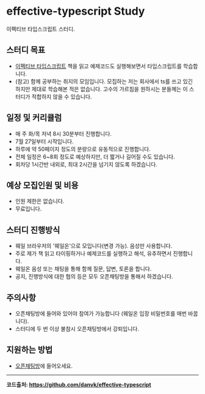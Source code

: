 # effective-typescript Study

이펙티브 타입스크립트 스터디.

## 스터디 목표

- [이펙티브 타입스크립트](https://blog.insightbook.co.kr/2021/06/10/%E3%80%8A%EC%9D%B4%ED%8E%99%ED%8B%B0%EB%B8%8C-%ED%83%80%EC%9E%85%EC%8A%A4%ED%81%AC%EB%A6%BD%ED%8A%B8-%EB%8F%99%EC%9E%91-%EC%9B%90%EB%A6%AC%EC%9D%98-%EC%9D%B4%ED%95%B4%EC%99%80-%EA%B5%AC%EC%B2%B4/) 책을 읽고 예제코드도 실행해보면서 타입스크립트를 학습합니다.
- (참고) 함께 공부하는 취지의 모임입니다. 모집하는 저는 회사에서 ts를 쓰고 있긴 하지만 제대로 학습해본 적은 없습니다. 고수의 가르침을 원하시는 분들께는 이 스터디가 적합하지 않을 수 있습니다.

## 일정 및 커리큘럼

- 매 주 화/목 저녁 8시 30분부터 진행합니다.
- 7월 27일부터 시작입니다.
- 하루에 약 50페이지 정도의 분량으로 유동적으로 진행합니다.
- 전체 일정은 6~8회 정도로 예상하지만, 더 짧거나 길어질 수도 있습니다.
- 회차당 1시간반 내외로, 최대 2시간을 넘기지 않도록 하겠습니다.

## 예상 모집인원 및 비용

- 인원 제한은 없습니다.
- 무료입니다.

## 스터디 진행방식

- 웨일 브라우저의 '웨일온'으로 모입니다(변경 가능). 음성만 사용합니다.
- 주로 제가 책 읽고 타이핑하거나 예제코드를 실행하고 해석, 유추하면서 진행합니다.
- 웨일온 음성 또는 채팅을 통해 함께 질문, 답변, 토론을 합니다.
- 공지, 진행방식에 대한 협의 등은 모두 오픈채팅방을 통해서 하겠습니다.

## 주의사항

- 오픈채팅방에 들어와 있어야 참여가 가능합니다 (웨일온 입장 비밀번호를 매번 바꿉니다).
- 스터디에 두 번 이상 불참시 오픈채팅방에서 강퇴입니다.

## 지원하는 방법

- [오픈채팅방](https://open.kakao.com/o/gLP5hVpd)에 들어오세요.

---

**코드출처: https://github.com/danvk/effective-typescript**
